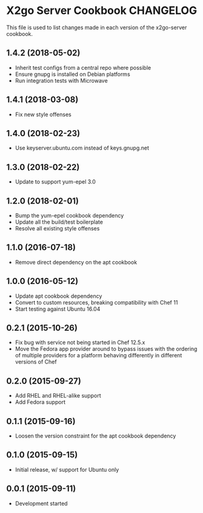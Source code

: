 # X2go Server Cookbook CHANGELOG

This file is used to list changes made in each version of the x2go-server
cookbook.

## 1.4.2 (2018-05-02)

- Inherit test configs from a central repo where possible
- Ensure gnupg is installed on Debian platforms
- Run integration tests with Microwave

## 1.4.1 (2018-03-08)

- Fix new style offenses

## 1.4.0 (2018-02-23)

- Use keyserver.ubuntu.com instead of keys.gnupg.net

## 1.3.0 (2018-02-22)

- Update to support yum-epel 3.0

## 1.2.0 (2018-02-01)

- Bump the yum-epel cookbook dependency
- Update all the build/test boilerplate
- Resolve all existing style offenses

## 1.1.0 (2016-07-18)

- Remove direct dependency on the apt cookbook

## 1.0.0 (2016-05-12)

- Update apt cookbook dependency
- Convert to custom resources, breaking compatibility with Chef 11
- Start testing against Ubuntu 16.04

## 0.2.1 (2015-10-26)

- Fix bug with service not being started in Chef 12.5.x
- Move the Fedora app provider around to bypass issues with the ordering of
  multiple providers for a platform behaving differently in different versions
  of Chef

## 0.2.0 (2015-09-27)

- Add RHEL and RHEL-alike support
- Add Fedora support

## 0.1.1 (2015-09-16)

- Loosen the version constraint for the apt cookbook dependency

## 0.1.0 (2015-09-15)

- Initial release, w/ support for Ubuntu only

## 0.0.1 (2015-09-11)

- Development started
